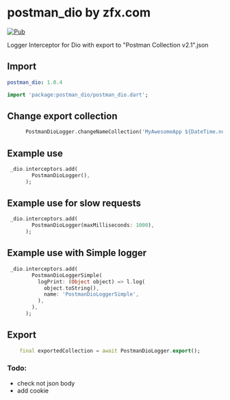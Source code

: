 # postman_dio by zfx.com

[![Pub](https://img.shields.io/pub/v/postman_dio.svg)](https://pub.dev/packages/postman_dio)

Logger Interceptor for Dio with export to "Postman Collection v2.1".json

## Import

```yaml
postman_dio: 1.0.4
```

```dart
import 'package:postman_dio/postman_dio.dart';
```

## Change export collection

```dart
      PostmanDioLogger.changeNameCollection('MyAwesomeApp ${DateTime.now().toUtc()}');
```

## Example use

```dart
 _dio.interceptors.add(
        PostmanDioLogger(),
      );
```

## Example use for slow requests

```dart
 _dio.interceptors.add(
        PostmanDioLogger(maxMilliseconds: 1000),
      );
```

## Example use with Simple logger

```dart
 _dio.interceptors.add(
        PostmanDioLoggerSimple(
          logPrint: (Object object) => l.log(
            object.toString(),
            name: 'PostmanDioLoggerSimple',
          ),
        ),
      );
```

## Export

```dart
    final exportedCollection = await PostmanDioLogger.export();
```

### Todo:

- check not json body
- add cookie
